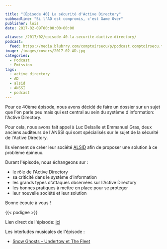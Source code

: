 ```yaml
---

title: "[Épisode 40] La sécurité d'Active Directory"
subheadline: "Si l'AD est compromis, c'est Game Over"
publisher: lois
date: 2017-02-09T00:00:00+00:00

aliases: /2017/02/episode-40-la-securite-dactive-directory/
podcast:
  feed: https://media.blubrry.com/comptoirsecu/p/podcast.comptoirsecu.fr/CSEC.EP40.2017-02-09.ACTIVE_DIRECTORY.mp3
image: /images/covers/2017-02-AD.jpg
categories:
  - Podcast
  - Emission
tags:
  - active directory
  - AD
  - alsid
  - ANSSI
  - podcast
---
```


Pour ce 40ème épisode, nous avons décidé de faire un dossier sur un sujet que l'on parle peu mais qui est central au sein du système d'information: l'Active Directory.

<!--more-->

Pour cela, nous avons fait appel à Luc Delsalle et Emmanuel Gras, deux anciens auditeurs de l'ANSSI qui sont spécialisés sur le sujet de la sécurité de l'Active Directory.

Ils viennent de créer leur société [ALSID](https://www.alsid.it/) afin de proposer une solution à ce problème épineux.

Durant l'épisode, nous échangeons sur :

  * le rôle de l'Active Directory
  * sa criticité dans le système d'information
  * les grands types d'attaques observées sur l'Active Directory
  * les bonnes pratiques à mettre en place pour se protéger
  * leur nouvelle société et leur solution

Bonne écoute à vous !

{{< podigee >}}

Lien direct de l'épisode: [ici](http://podcast.comptoirsecu.fr/CSEC.EP40.2017-02-09.ACTIVE_DIRECTORY.mp3)

Les interludes musicales de l'épisode :

  * [Snow Ghosts – Undertow et The Fleet](https://snowghosts.bandcamp.com/album/husk)
